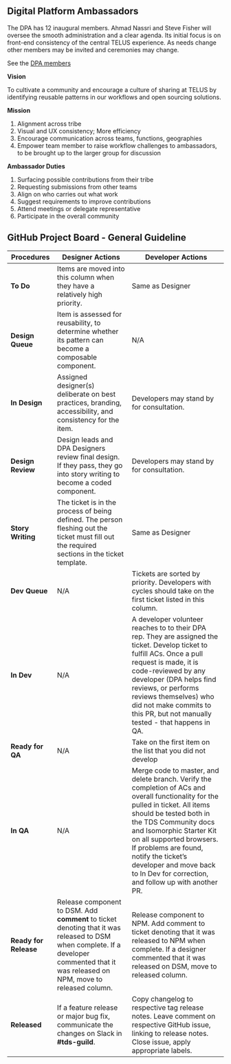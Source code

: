 ## Digital Platform Ambassadors

The DPA has 12 inaugural members. Ahmad Nassri and Steve Fisher will oversee the smooth administration and a clear agenda. Its initial focus is on front-end consistency of the central TELUS experience. As needs change other members may be invited and ceremonies may change.

See the [DPA members](https://github.com/orgs/telus/teams/dpa-developers)

**Vision**

To cultivate a community and encourage a culture of sharing at TELUS by identifying reusable patterns in our workflows and open sourcing solutions.

**Mission**

1.  Alignment across tribe
2.  Visual and UX consistency; More efficiency
3.  Encourage communication across teams, functions, geographies
4.  Empower team member to raise workflow challenges to ambassadors, to be brought up to the larger group for discussion

**Ambassador Duties**

1.  Surfacing possible contributions from their tribe
2.  Requesting submissions from other teams
3.  Align on who carries out what work
4.  Suggest requirements to improve contributions
5.  Attend meetings or delegate representative
6.  Participate in the overall community

## GitHub Project Board - General Guideline

| Procedures            | Designer Actions                                                                                                                                                                       | Developer Actions                                                                                                                                                                                                                                                                                                                                                     |
| --------------------- | -------------------------------------------------------------------------------------------------------------------------------------------------------------------------------------- | --------------------------------------------------------------------------------------------------------------------------------------------------------------------------------------------------------------------------------------------------------------------------------------------------------------------------------------------------------------------- |
| **To Do**             | Items are moved into this column when they have a relatively high priority.                                                                                                            | Same as Designer                                                                                                                                                                                                                                                                                                                                                      |
| **Design Queue**      | Item is assessed for reusability, to determine whether its pattern can become a composable component.                                                                                  | N/A                                                                                                                                                                                                                                                                                                                                                                   |
| **In Design**         | Assigned designer(s) deliberate on best practices, branding, accessibility, and consistency for the item.                                                                              | Developers may stand by for consultation.                                                                                                                                                                                                                                                                                                                             |
| **Design Review**     | Design leads and DPA Designers review final design. If they pass, they go into story writing to become a coded component.                                                              | Developers may stand by for consultation.                                                                                                                                                                                                                                                                                                                             |
| **Story Writing**     | The ticket is in the process of being defined. The person fleshing out the ticket must fill out the required sections in the ticket template.                                          | Same as Designer                                                                                                                                                                                                                                                                                                                                                      |
| **Dev Queue**         | N/A                                                                                                                                                                                    | Tickets are sorted by priority. Developers with cycles should take on the first ticket listed in this column.                                                                                                                                                                                                                                                         |
| **In Dev**            | N/A                                                                                                                                                                                    | A developer volunteer reaches to to their DPA rep. They are assigned the ticket. Develop ticket to fulfill ACs. Once a pull request is made, it is code-reviewed by any developer (DPA helps find reviews, or performs reviews themselves) who did not make commits to this PR, but not manually tested - that happens in QA.                                         |
| **Ready for QA**      | N/A                                                                                                                                                                                    | Take on the first item on the list that you did not develop                                                                                                                                                                                                                                                                                                           |
| **In QA**             | N/A                                                                                                                                                                                    | Merge code to master, and delete branch. Verify the completion of ACs and overall functionality for the pulled in ticket. All items should be tested both in the TDS Community docs and Isomorphic Starter Kit on all supported browsers. If problems are found, notify the ticket’s developer and move back to In Dev for correction, and follow up with another PR. |
| **Ready for Release** | Release component to DSM. Add **comment** to ticket denoting that it was released to DSM when complete. If a developer commented that it was released on NPM, move to released column. | Release component to NPM. Add comment to ticket denoting that it was released to NPM when complete. If a designer commented that it was released on DSM, move to released column.                                                                                                                                                                                     |
| **Released**          | If a feature release or major bug fix, communicate the changes on Slack in **#tds-guild**.                                                                                             | Copy changelog to respective tag release notes. Leave comment on respective GitHub issue, linking to release notes. Close issue, apply appropriate labels.                                                                                                                                                                                                            |
